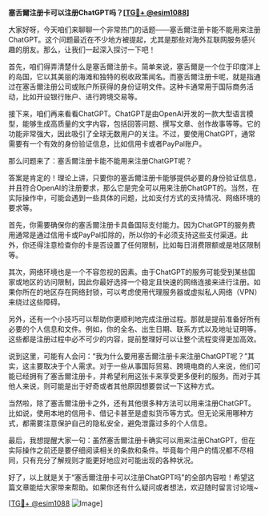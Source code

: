 **塞舌爾注册卡可以注册ChatGPT吗？[[TG💪+ @esim1088](https://t.me/s/esim1088)]**

大家好呀，今天咱们来聊聊一个非常热门的话题——塞舌爾注册卡能不能用来注册ChatGPT。这个问题最近在不少地方被提起，尤其是那些对海外互联网服务感兴趣的朋友。那么，让我们一起深入探讨一下吧！

首先，咱们得弄清楚什么是塞舌爾注册卡。简单来说，塞舌爾是一个位于印度洋上的岛国，它以其美丽的海滩和独特的税收政策闻名。而塞舌爾注册卡呢，就是指通过在塞舌爾注册公司或账户所获得的身份证明文件。这种卡通常用于国际商务活动，比如开设银行账户、进行跨境交易等。

接下来，咱们再来看看ChatGPT。ChatGPT是由OpenAI开发的一款大型语言模型，能够生成高质量的文字内容，包括回答问题、撰写文章、创作故事等等。它的功能非常强大，因此吸引了全球无数用户的关注。不过，要使用ChatGPT，通常需要有一个有效的身份验证信息，比如信用卡或者PayPal账户。

那么问题来了：塞舌爾注册卡能不能用来注册ChatGPT呢？

答案是肯定的！理论上讲，只要你的塞舌爾注册卡能够提供必要的身份验证信息，并且符合OpenAI的注册要求，那么它是完全可以用来注册ChatGPT的。当然，在实际操作中，可能会遇到一些具体的问题，比如支付方式的支持情况、网络环境的要求等。

首先，你需要确保你的塞舌爾注册卡具备国际支付能力。因为ChatGPT的服务费用通常是通过信用卡或PayPal扣除的，所以你的卡必须支持这些支付渠道。此外，你还得注意检查你的卡是否设置了任何限制，比如每日消费限额或是地区限制等。

其次，网络环境也是一个不容忽视的因素。由于ChatGPT的服务可能受到某些国家或地区的访问限制，因此你最好选择一个稳定且快速的网络连接来进行注册。如果你所在的地区存在网络封锁，可以考虑使用代理服务器或虚拟私人网络（VPN）来绕过这些障碍。

另外，还有一个小技巧可以帮助你更顺利地完成注册过程。那就是提前准备好所有必要的个人信息和文件。例如，你的全名、出生日期、联系方式以及地址证明等。这些都是注册过程中必不可少的内容，提前整理好可以让整个流程变得更加高效。

说到这里，可能有人会问：“我为什么要用塞舌爾注册卡来注册ChatGPT呢？”其实，这主要取决于个人需求。对于一些从事国际贸易、跨境电商的人来说，他们可能已经拥有了塞舌爾注册卡，并希望利用这张卡来享受更多便利的服务。而对于其他人来说，则可能是出于好奇或者其他原因想要尝试一下这种方式。

当然啦，除了塞舌爾注册卡之外，还有其他很多种方法可以用来注册ChatGPT。比如说，使用本地的信用卡、借记卡甚至是虚拟货币等方式。但无论采用哪种方式，都需要注意保护自己的隐私安全，避免泄露过多的个人信息。

最后，我想提醒大家一句：虽然塞舌爾注册卡确实可以用来注册ChatGPT，但在实际操作之前还是要仔细阅读相关的条款和条件。毕竟每个用户的情况都不尽相同，只有充分了解规则才能更好地应对可能出现的各种状况。

好了，以上就是关于“塞舌爾注册卡可以注册ChatGPT吗”的全部内容啦！希望这篇文章能给大家带来帮助。如果你还有什么疑问或者想法，欢迎随时留言讨论哦~

[[TG💪+ @esim1088](https://t.me/s/esim1088) ![Image](https://i.postimg.cc/4NQfJmqS/Snipaste-2025-05-13-00-14-12.png)]